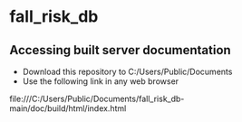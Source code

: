 # fall_risk_db

## Accessing built server documentation
- Download this repository to C:/Users/Public/Documents 
- Use the following link in any web browser

file:///C:/Users/Public/Documents/fall_risk_db-main/doc/build/html/index.html
